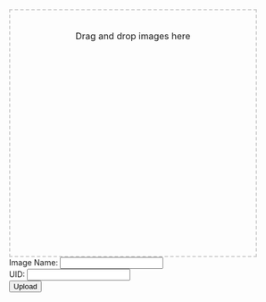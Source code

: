 <head>
    <title>Image Upload</title>
    <style>
        body {
            display: flex;
            flex-direction: column;
            justify-content: flex-start;
            align-items: center;
            height: 100vh;
        }
        .drop-zone {
            width: 400px;
            height: 400px;
            border: 2px dashed #ccc;
            text-align: center;
            padding: 20px;
            font-size: 16px;
            margin-top: 40px;
            margin-left: auto;
            margin-right: auto;
        }
        .drop-zone.dragged-over {
            background-color: #f7f7f7;
        }
        #imagePreview {
            width: 200px;
            height: auto;
            margin-top: 20px;
        }
    </style>
</head>
<body>
    <form id="uploadForm">
        <div class="drop-zone" id="dropZone">
            <p>Drag and drop images here</p>
        </div>
        <div>
            <label for="imageName">Image Name:</label>
            <input type="text" id="imageName" name="name">
        </div>
        <div>
            <label for="uid">UID:</label>
            <input type="text" id="uid" name="uid">
        </div>
        <input type="submit" value="Upload">
    </form>
    <img id="imagePreview" src="#" alt="Preview" style="display: none;">
    <script>
      const dropZone = document.getElementById('dropZone');
      const imagePreview = document.getElementById('imagePreview');
      const uploadForm = document.getElementById('uploadForm');
      let base64Image = ''; // Variable to store the base64 value of the image
      let formattedImage = '';
      dropZone.addEventListener('dragenter', (event) => {
          event.preventDefault();
          dropZone.classList.add('dragged-over');
      });
      dropZone.addEventListener('dragleave', (event) => {
          event.preventDefault();
          dropZone.classList.remove('dragged-over');
      });
      dropZone.addEventListener('dragover', (event) => {
          event.preventDefault();
          dropZone.classList.add('dragged-over');
      });
      dropZone.addEventListener('drop', (event) => {
          event.preventDefault();
          dropZone.classList.remove('dragged-over');
          const file = event.dataTransfer.files[0];
          const reader = new FileReader();
          reader.onload = (e) => {        
              base64Image = e.target.result.split(',')[1]; // Extract base64 value
              formattedImage = `data:image/jpeg;base64,${base64Image}`;
              console.log(formattedImage)
              imagePreview.src = formattedImage;
              imagePreview.style.display = 'block';
          };
          reader.readAsDataURL(file);
      });
      uploadForm.addEventListener('submit', (event) => {
          event.preventDefault();
          const formData = {
              image: formattedImage,
              likes: '0',
              name: uploadForm.elements.imageName.value,
              uid: uploadForm.elements.uid.value
          };
          const requestOptions = {
              method: 'POST',
              body: JSON.stringify(formData),
              mode: 'cors', // headers for cors policy
              cache: 'default', // cache header
              credentials: 'omit', // header for credentials
              headers: {
                  'Content-Type': 'application/json',
                  'Authorization': 'Bearer my-token',
              },
          };
          fetch('http://127.0.0.1:8086/api/images/', requestOptions)
              .then(response => {
                  console.log('Image uploaded successfully');
                  // Reset form and image preview
                  uploadForm.reset();
                  imagePreview.src = '#';
                  imagePreview.style.display = 'none';
                  base64Image = ''; // Clear base64Image for the next upload
              })
              .catch(error => {
                  console.error('Error uploading image:', error);
              });
      });
</script>

</body>

